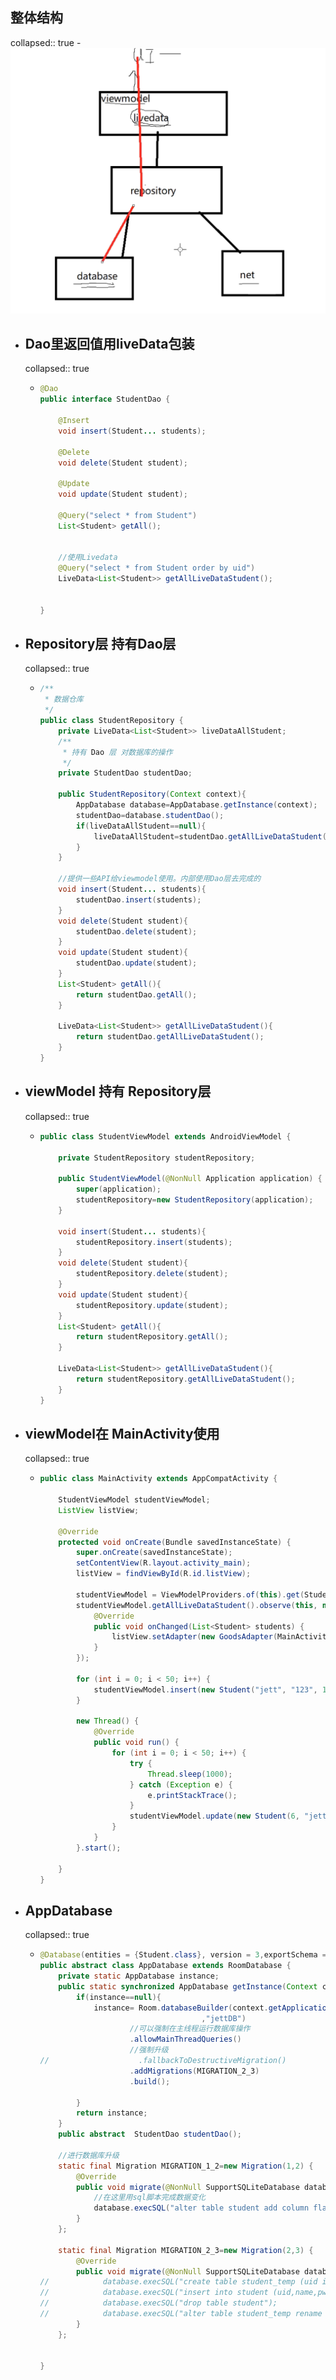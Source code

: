 ## 整体结构
collapsed:: true
	- ![1691745588322.png](../assets/1691745588322_1691745704288_0.png)
- ## Dao里返回值用liveData包装
  collapsed:: true
	- ```java
	  @Dao
	  public interface StudentDao {
	  
	      @Insert
	      void insert(Student... students);
	  
	      @Delete
	      void delete(Student student);
	  
	      @Update
	      void update(Student student);
	  
	      @Query("select * from Student")
	      List<Student> getAll();
	  
	  
	      //使用Livedata
	      @Query("select * from Student order by uid")
	      LiveData<List<Student>> getAllLiveDataStudent();
	  
	  
	  }
	  
	  ```
- ## Repository层 持有Dao层
  collapsed:: true
	- ```java
	  /**
	   * 数据仓库
	   */
	  public class StudentRepository {
	      private LiveData<List<Student>> liveDataAllStudent;
	      /**
	       * 持有 Dao 层 对数据库的操作
	       */
	      private StudentDao studentDao;
	  
	      public StudentRepository(Context context){
	          AppDatabase database=AppDatabase.getInstance(context);
	          studentDao=database.studentDao();
	          if(liveDataAllStudent==null){
	              liveDataAllStudent=studentDao.getAllLiveDataStudent();
	          }
	      }
	  
	      //提供一些API给viewmodel使用。内部使用Dao层去完成的
	      void insert(Student... students){
	          studentDao.insert(students);
	      }
	      void delete(Student student){
	          studentDao.delete(student);
	      }
	      void update(Student student){
	          studentDao.update(student);
	      }
	      List<Student> getAll(){
	          return studentDao.getAll();
	      }
	  
	      LiveData<List<Student>> getAllLiveDataStudent(){
	          return studentDao.getAllLiveDataStudent();
	      }
	  }
	  ```
- ## viewModel 持有 Repository层
  collapsed:: true
	- ```java
	  public class StudentViewModel extends AndroidViewModel {
	  
	      private StudentRepository studentRepository;
	  
	      public StudentViewModel(@NonNull Application application) {
	          super(application);
	          studentRepository=new StudentRepository(application);
	      }
	  
	      void insert(Student... students){
	          studentRepository.insert(students);
	      }
	      void delete(Student student){
	          studentRepository.delete(student);
	      }
	      void update(Student student){
	          studentRepository.update(student);
	      }
	      List<Student> getAll(){
	          return studentRepository.getAll();
	      }
	  
	      LiveData<List<Student>> getAllLiveDataStudent(){
	          return studentRepository.getAllLiveDataStudent();
	      }
	  }
	  ```
- ## viewModel在 MainActivity使用
  collapsed:: true
	- ```java
	  public class MainActivity extends AppCompatActivity {
	  
	      StudentViewModel studentViewModel;
	      ListView listView;
	  
	      @Override
	      protected void onCreate(Bundle savedInstanceState) {
	          super.onCreate(savedInstanceState);
	          setContentView(R.layout.activity_main);
	          listView = findViewById(R.id.listView);
	  
	          studentViewModel = ViewModelProviders.of(this).get(StudentViewModel.class);
	          studentViewModel.getAllLiveDataStudent().observe(this, new Observer<List<Student>>() {
	              @Override
	              public void onChanged(List<Student> students) {
	                  listView.setAdapter(new GoodsAdapter(MainActivity.this, students));
	              }
	          });
	  
	          for (int i = 0; i < 50; i++) {
	              studentViewModel.insert(new Student("jett", "123", 1));
	          }
	  
	          new Thread() {
	              @Override
	              public void run() {
	                  for (int i = 0; i < 50; i++) {
	                      try {
	                          Thread.sleep(1000);
	                      } catch (Exception e) {
	                          e.printStackTrace();
	                      }
	                      studentViewModel.update(new Student(6, "jett" + i, "123", 1));
	                  }
	              }
	          }.start();
	  
	      }
	  }
	  ```
- ## AppDatabase
  collapsed:: true
	- ```java
	  @Database(entities = {Student.class}, version = 3,exportSchema = false)
	  public abstract class AppDatabase extends RoomDatabase {
	      private static AppDatabase instance;
	      public static synchronized AppDatabase getInstance(Context context){
	          if(instance==null){
	              instance= Room.databaseBuilder(context.getApplicationContext(),AppDatabase.class
	                                      ,"jettDB")
	                      //可以强制在主线程运行数据库操作
	                      .allowMainThreadQueries()
	                      //强制升级
	  //                    .fallbackToDestructiveMigration()
	                      .addMigrations(MIGRATION_2_3)
	                      .build();
	  
	          }
	          return instance;
	      }
	      public abstract  StudentDao studentDao();
	  
	      //进行数据库升级
	      static final Migration MIGRATION_1_2=new Migration(1,2) {
	          @Override
	          public void migrate(@NonNull SupportSQLiteDatabase database) {
	              //在这里用sql脚本完成数据变化
	              database.execSQL("alter table student add column flag integer not null default 1");
	          }
	      };
	  
	      static final Migration MIGRATION_2_3=new Migration(2,3) {
	          @Override
	          public void migrate(@NonNull SupportSQLiteDatabase database) {
	  //            database.execSQL("create table student_temp (uid integer primary key not null,name text,pwd text,addressId)");
	  //            database.execSQL("insert into student (uid,name,pwd,addressid)" + " select uid,name,pwd,addressid from student");
	  //            database.execSQL("drop table student");
	  //            database.execSQL("alter table student_temp rename to student");
	          }
	      };
	  
	  
	  }
	  ```